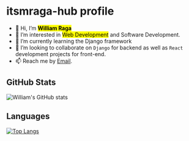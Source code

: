 #  **itsmraga-hub profile**

- 👋 Hi, I’m <mark>**William Raga**</mark>
- 👀 I’m interested in <mark>Web Development</mark> and Software Development.
- 🌱 I’m currently learning the Django framework
- 💞️ I’m looking to collaborate on `Django` for backend as well as `React` development projects for front-end.
- 📫 Reach me by <!--[Mobile No](0795 600499) or text via--> [Email](itsragamit@gmail.com).

<!---
itsmraga-hub/itsmraga-hub is a ✨ special ✨ repository because its `README.md` (this file) appears on your GitHub profile.
You can click the Preview link to take a look at your changes.
--->

## GitHub Stats

![William's GitHub stats](https://github-readme-stats.vercel.app/api?username=itsmraga-hub&show_icons=true&theme=radical)

## Languages

[![Top Langs](https://github-readme-stats.vercel.app/api/top-langs/?username=itsmraga-hub&layout=compact)](https://github.com/itsmraga-hub/github-readme-stats)
